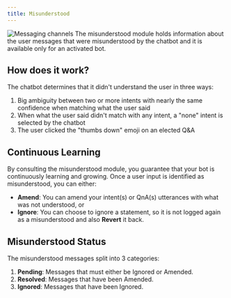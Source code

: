 ```yaml
---
title: Misunderstood
---
```


![Messaging channels](/img/docs/chatbot_mis.png)
The misunderstood module holds information about the user messages that were misunderstood by the chatbot and it is available only for an activated bot.

## How does it work?

The chatbot determines that it didn't understand the user in three ways: 

1. Big ambiguity between two or more intents with nearly the same confidence when matching what the user said
2. When what the user said didn't match with any intent, a "none" intent is selected by the chatbot
3. The user clicked the "thumbs down" emoji on an elected Q&A
   
## Continuous Learning

By consulting the misunderstood module, you guarantee that your bot is continuously learning and growing. Once a user input is identified as misunderstood, you can either:

- **Amend**: You can amend your intent(s) or QnA(s) utterances with what was not understood, or
- **Ignore**: You can choose to ignore a statement, so it is not logged again as a misunderstood and also **Revert** it back.

## Misunderstood Status

The misunderstood messages split into 3 categories:

1. **Pending**: Messages that must either be Ignored or Amended.
2. **Resolved**: Messages that have been Amended.
3. **Ignored**: Messages that have been Ignored.
